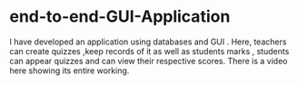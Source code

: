 # end-to-end-GUI-Application
I have developed an application using databases and GUI . Here, teachers can create quizzes ,keep records of it as well as students marks , students can appear quizzes and  can view their respective scores. There is a video here showing its entire working.
